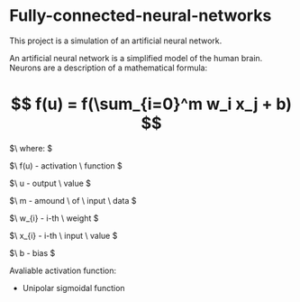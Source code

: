 # Fully-connected-neural-networks

This project is a simulation of an artificial neural network.

An artificial neural network is a simplified model of the human brain. Neurons are a description of a mathematical formula:

# $$ f(u) = f(\sum_{i=0}^m w_i x_j + b) $$

$\ where: \$

$\ f(u) - activation \\ function \$

$\ u - output \\ value \$

$\ m - amound \\ of \\ input \\ data \$

$\ w_{i} - i-th \\ weight \$

$\ x_{i} - i-th \\ input \\ value \$

$\ b - bias \$

Avaliable activation function:
- Unipolar sigmoidal function
